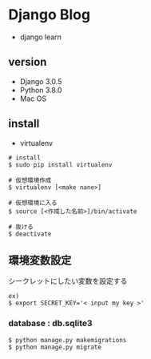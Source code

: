 # Django Blog
- django learn

## version
- Django 3.0.5
- Python 3.8.0
- Mac OS
## install
- virtualenv  
~~~
# install
$ sudo pip install virtualenv

# 仮想環境作成
$ virtualenv [<make nane>]

# 仮想環境に入る
$ source [<作成した名前>]/bin/activate

# 抜ける
$ deactivate
~~~

## 環境変数設定
シークレットにしたい変数を設定する
~~~
ex)
$ export SECRET_KEY='< input my key >'
~~~

### database : db.sqlite3
~~~
$ python manage.py makemigrations
$ python manage.py migrate
~~~